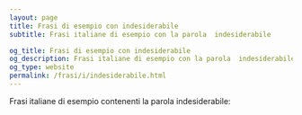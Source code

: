 ```yaml
---
layout: page
title: Frasi di esempio con indesiderabile 
subtitle: Frasi italiane di esempio con la parola  indesiderabile

og_title: Frasi di esempio con indesiderabile 
og_description: Frasi italiane di esempio con la parola  indesiderabile
og_type: website
permalink: /frasi/i/indesiderabile.html
---
```


Frasi italiane di esempio contenenti la parola indesiderabile:


